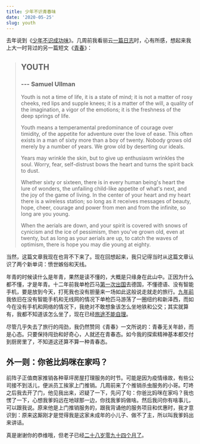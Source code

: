 ```yaml
---
title: 少年不识青春味
date: '2020-05-25'
slug: youth
---
```


去年说到《[少年不识成功味](/cn/2019/01/what-is-success/)》。几周前我看丽云[一篇日志](http://www.loyhome.com/%e8%ae%a1%e5%88%92%e4%b8%80%e5%8d%8a%e7%9a%84%e7%8e%a9%e8%80%8d/)时，心有所感，想起来我上大一时背过的另一篇短文《[青春](https://baike.baidu.com/item/Youth/6296429)》：

> ## YOUTH
> 
> ### --- Samuel Ullman
> 
> Youth is not a time of life, it is a state of mind; it is not a matter of rosy cheeks, red lips and supple knees; it is a matter of the will, a quality of the imagination, a vigor of the emotions; it is the freshness of the deep springs of life.
> 
> Youth means a temperamental predominance of courage over timidity, of the appetite for adventure over the love of ease. This often exists in a man of sixty more than a boy of twenty. Nobody grows old merely by a number of years. We grow old by deserting our ideals.
> 
> Years may wrinkle the skin, but to give up enthusiasm wrinkles the soul. Worry, fear, self-distrust bows the heart and turns the spirit back to dust.
> 
> Whether sixty or sixteen, there is in every human being's heart the lure of wonders, the unfailing child-like appetite of what's next, and the joy of the game of living. In the center of your heart and my heart there is a wireless station; so long as it receives messages of beauty, hope, cheer, courage and power from men and from the infinite, so long are you young.
> 
> When the aerials are down, and your spirit is covered with snows of cynicism and the ice of pessimism, then you've grown old, even at twenty, but as long as your aerials are up, to catch the waves of optimism, there is hope you may die young at eighty.

当然，这篇文章我现在也背不下来了。现在回想起来，我只记得当时从这篇文章认识了两个新单词：愤世嫉俗和天线。

年青的时候读什么是年青，果然是读不懂的，大概是只缘身在此山中。正因为什么都不懂，才是年青。十二年前我单枪匹马[第一次出国](/cn/2008/06/back-from-bremen/)去德国，不懂德语、没有智能手机，要是放到今天，打死我也没有胆量来一场如此这般说走就走的旅行。[九年前](/cn/2011/09/ny-strata-and-nj-att/)我依旧在没有智能手机和无线网的情况下单枪匹马游荡了一圈纽约和新泽西，而如今在没有手机和网络的情况下，我绝对不敢想象该怎么坐地铁和公交；其实就算有，我都不知道该怎么坐了，现在已经[旅途不能自理](http://www.loyhome.com/2018%e7%9a%84%e4%b8%80%e4%ba%9b%e8%ae%b0%e5%bf%86/#comments)。

尽管几乎失去了旅行的闯劲，我仍然赞同《青春》一文所说的：青春无关年龄，而是心态。只要保持闯劲和好奇心，人就还在青春态。如今我的探索精神基本都交付到厨房里了，不知道这还算不算一种青春态。

## 外一则：你爸比妈咪在家吗？

前阵子正值商家推销各种草坪房屋打理服务的时节。可能是因为疫情缘故，有些公司接不到活儿，便派员工挨家上门推销。几周前来了个推销杀虫服务的小哥。叮咚之后我去开了门，他见我出来，迟疑了一下，先问了句：你爸比妈咪在家吗？我也愣了一下，心想我爹妈远在地球那一边，你找我爹妈做啥。然后我问你有啥事儿，可以跟我说。原来他是上门推销服务的，跟我背诵他的服务项目和优惠时，我才意识到：原来这厮刚才是觉得我是这家未成年的小儿子、做不了主，所以叫我爹妈出来讲话。

真是谢谢你的恭维哦，但老子已经[二十八岁零九十四个月了](/cn/2019/01/weak-youth/)。
